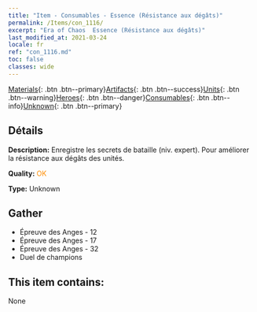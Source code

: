 ```yaml
---
title: "Item - Consumables - Essence (Résistance aux dégâts)"
permalink: /Items/con_1116/
excerpt: "Era of Chaos  Essence (Résistance aux dégâts)"
last_modified_at: 2021-03-24
locale: fr
ref: "con_1116.md"
toc: false
classes: wide
---
```

 [Materials](/fr/Items/){: .btn .btn--primary}[Artifacts](/fr/Items/Artifacts/){: .btn .btn--success}[Units](/fr/Items/Units/){: .btn .btn--warning}[Heroes](/fr/Items/Heroes/){: .btn .btn--danger}[Consumables](/fr/Items/Consumables/){: .btn .btn--info}[Unknown](/fr/Items/Unknown/){: .btn .btn--primary}

## Détails
 **Description:** Enregistre les secrets de bataille (niv. expert). Pour améliorer la résistance aux dégâts des unités.

 **Quality:** <span style="color: #FF8C00">OK</span>

 **Type:** Unknown

## Gather

*    Épreuve des Anges - 12 
*    Épreuve des Anges - 17 
*    Épreuve des Anges - 32 
*    Duel de champions 

## This item contains:

  None


